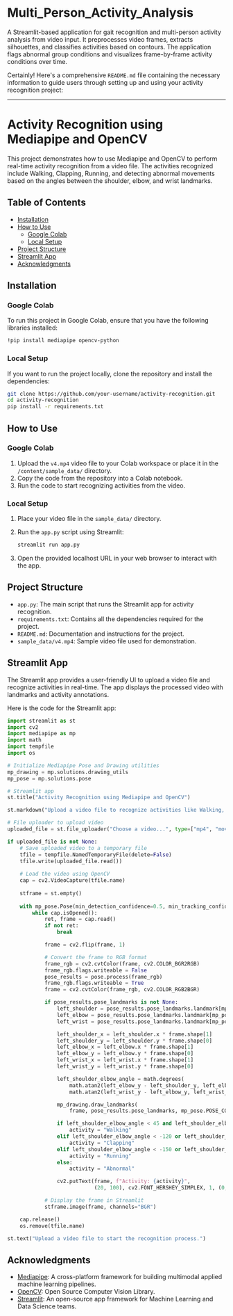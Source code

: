 # Multi_Person_Activity_Analysis
A Streamlit-based application for gait recognition and multi-person activity analysis from video input. It preprocesses video frames, extracts silhouettes, and classifies activities based on contours. The application flags abnormal group conditions and visualizes frame-by-frame activity conditions over time.

Certainly! Here's a comprehensive `README.md` file containing the necessary information to guide users through setting up and using your activity recognition project:

---

# Activity Recognition using Mediapipe and OpenCV

This project demonstrates how to use Mediapipe and OpenCV to perform real-time activity recognition from a video file. The activities recognized include Walking, Clapping, Running, and detecting abnormal movements based on the angles between the shoulder, elbow, and wrist landmarks.

## Table of Contents
- [Installation](#installation)
- [How to Use](#how-to-use)
  - [Google Colab](#google-colab)
  - [Local Setup](#local-setup)
- [Project Structure](#project-structure)
- [Streamlit App](#streamlit-app)
- [Acknowledgments](#acknowledgments)

## Installation

### Google Colab
To run this project in Google Colab, ensure that you have the following libraries installed:

```bash
!pip install mediapipe opencv-python
```

### Local Setup
If you want to run the project locally, clone the repository and install the dependencies:

```bash
git clone https://github.com/your-username/activity-recognition.git
cd activity-recognition
pip install -r requirements.txt
```

## How to Use

### Google Colab

1. Upload the `v4.mp4` video file to your Colab workspace or place it in the `/content/sample_data/` directory.
2. Copy the code from the repository into a Colab notebook.
3. Run the code to start recognizing activities from the video.

### Local Setup

1. Place your video file in the `sample_data/` directory.
2. Run the `app.py` script using Streamlit:
   
   ```bash
   streamlit run app.py
   ```

3. Open the provided localhost URL in your web browser to interact with the app.

## Project Structure

- `app.py`: The main script that runs the Streamlit app for activity recognition.
- `requirements.txt`: Contains all the dependencies required for the project.
- `README.md`: Documentation and instructions for the project.
- `sample_data/v4.mp4`: Sample video file used for demonstration.

## Streamlit App

The Streamlit app provides a user-friendly UI to upload a video file and recognize activities in real-time. The app displays the processed video with landmarks and activity annotations.

Here is the code for the Streamlit app:

```python
import streamlit as st
import cv2
import mediapipe as mp
import math
import tempfile
import os

# Initialize Mediapipe Pose and Drawing utilities
mp_drawing = mp.solutions.drawing_utils
mp_pose = mp.solutions.pose

# Streamlit app
st.title("Activity Recognition using Mediapipe and OpenCV")

st.markdown("Upload a video file to recognize activities like Walking, Clapping, and Running.")

# File uploader to upload video
uploaded_file = st.file_uploader("Choose a video...", type=["mp4", "mov", "avi", "mkv"])

if uploaded_file is not None:
    # Save uploaded video to a temporary file
    tfile = tempfile.NamedTemporaryFile(delete=False)
    tfile.write(uploaded_file.read())
    
    # Load the video using OpenCV
    cap = cv2.VideoCapture(tfile.name)
    
    stframe = st.empty()
    
    with mp_pose.Pose(min_detection_confidence=0.5, min_tracking_confidence=0.5) as pose:
        while cap.isOpened():
            ret, frame = cap.read()
            if not ret:
                break

            frame = cv2.flip(frame, 1)

            # Convert the frame to RGB format
            frame_rgb = cv2.cvtColor(frame, cv2.COLOR_BGR2RGB)
            frame_rgb.flags.writeable = False
            pose_results = pose.process(frame_rgb)
            frame_rgb.flags.writeable = True
            frame = cv2.cvtColor(frame_rgb, cv2.COLOR_RGB2BGR)

            if pose_results.pose_landmarks is not None:
                left_shoulder = pose_results.pose_landmarks.landmark[mp_pose.PoseLandmark.LEFT_SHOULDER]
                left_elbow = pose_results.pose_landmarks.landmark[mp_pose.PoseLandmark.LEFT_ELBOW]
                left_wrist = pose_results.pose_landmarks.landmark[mp_pose.PoseLandmark.LEFT_WRIST]

                left_shoulder_x = left_shoulder.x * frame.shape[1]
                left_shoulder_y = left_shoulder.y * frame.shape[0]
                left_elbow_x = left_elbow.x * frame.shape[1]
                left_elbow_y = left_elbow.y * frame.shape[0]
                left_wrist_x = left_wrist.x * frame.shape[1]
                left_wrist_y = left_wrist.y * frame.shape[0]

                left_shoulder_elbow_angle = math.degrees(
                    math.atan2(left_elbow_y - left_shoulder_y, left_elbow_x - left_shoulder_x) -
                    math.atan2(left_wrist_y - left_elbow_y, left_wrist_x - left_elbow_x))

                mp_drawing.draw_landmarks(
                    frame, pose_results.pose_landmarks, mp_pose.POSE_CONNECTIONS)

                if left_shoulder_elbow_angle < 45 and left_shoulder_elbow_angle > -45:
                    activity = "Walking"
                elif left_shoulder_elbow_angle < -120 or left_shoulder_elbow_angle > 120:
                    activity = "Clapping"
                elif left_shoulder_elbow_angle < -150 or left_shoulder_elbow_angle > 150:
                    activity = "Running"
                else:
                    activity = "Abnormal"

                cv2.putText(frame, f"Activity: {activity}",
                            (20, 100), cv2.FONT_HERSHEY_SIMPLEX, 1, (0, 255, 0), 2)

            # Display the frame in Streamlit
            stframe.image(frame, channels="BGR")

    cap.release()
    os.remove(tfile.name)

st.text("Upload a video file to start the recognition process.")
```

## Acknowledgments

- [Mediapipe](https://google.github.io/mediapipe/): A cross-platform framework for building multimodal applied machine learning pipelines.
- [OpenCV](https://opencv.org/): Open Source Computer Vision Library.
- [Streamlit](https://streamlit.io/): An open-source app framework for Machine Learning and Data Science teams.

